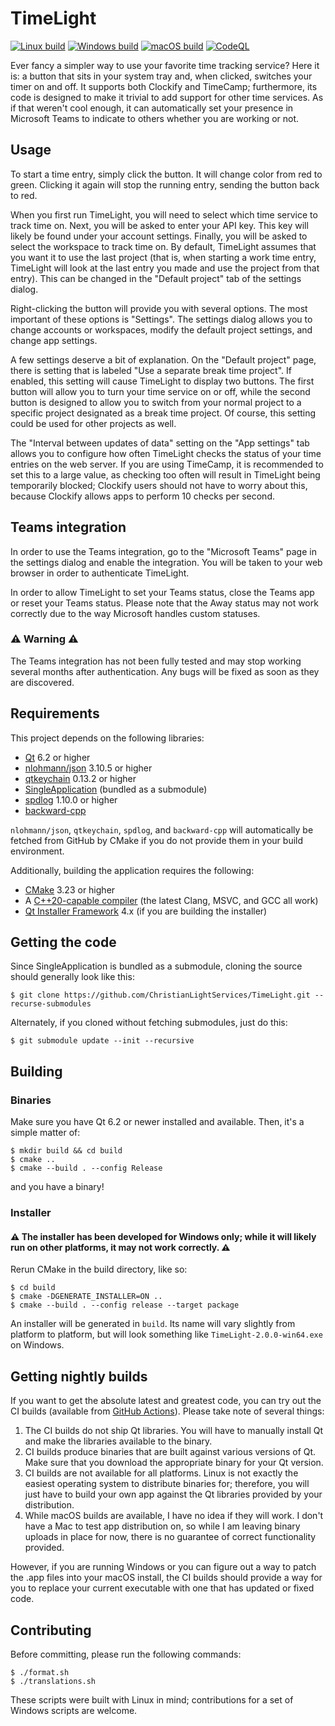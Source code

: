 # TimeLight

[![Linux build](https://github.com/ChristianLightServices/TimeLight/actions/workflows/linux-build.yml/badge.svg)](https://github.com/ChristianLightServices/TimeLight/actions/workflows/linux-build.yml) [![Windows build](https://github.com/ChristianLightServices/TimeLight/actions/workflows/windows-build.yml/badge.svg)](https://github.com/ChristianLightServices/TimeLight/actions/workflows/windows-build.yml) [![macOS build](https://github.com/ChristianLightServices/TimeLight/actions/workflows/macos-build.yml/badge.svg)](https://github.com/ChristianLightServices/TimeLight/actions/workflows/macos-build.yml) [![CodeQL](https://github.com/ChristianLightServices/TimeLight/actions/workflows/codeql-analysis.yml/badge.svg)](https://github.com/ChristianLightServices/TimeLight/actions/workflows/codeql-analysis.yml)

Ever fancy a simpler way to use your favorite time tracking service? Here it is: a button that sits in your system tray and, when clicked, switches your timer on and off. It supports both Clockify and TimeCamp; furthermore, its code is designed to make it trivial to add support for other time services. As if that weren't cool enough, it can automatically set your presence in Microsoft Teams to indicate to others whether you are working or not.

## Usage

To start a time entry, simply click the button. It will change color from red to green. Clicking it again will stop the running entry, sending the button back to red.

When you first run TimeLight, you will need to select which time service to track time on. Next, you will be asked to enter your API key. This key will likely be found under your account settings. Finally, you will be asked to select the workspace to track time on. By default, TimeLight assumes that you want it to use the last project (that is, when starting a work time entry, TimeLight will look at the last entry you made and use the project from that entry). This can be changed in the "Default project" tab of the settings dialog.

Right-clicking the button will provide you with several options. The most important of these options is "Settings". The settings dialog allows you to change accounts or workspaces, modify the default project settings, and change app settings.

A few settings deserve a bit of explanation. On the "Default project" page, there is setting that is labeled "Use a separate break time project". If enabled, this setting will cause TimeLight to display two buttons. The first button will allow you to turn your time service on or off, while the second button is designed to allow you to switch from your normal project to a specific project designated as a break time project. Of course, this setting could be used for other projects as well.

The "Interval between updates of data" setting on the "App settings" tab allows you to configure how often TimeLight checks the status of your time entries on the web server. If you are using TimeCamp, it is recommended to set this to a large value, as checking too often will result in TimeLight being temporarily blocked; Clockify users should not have to worry about this, because Clockify allows apps to perform 10 checks per second.

## Teams integration

In order to use the Teams integration, go to the "Microsoft Teams" page in the settings dialog and enable the integration. You will be taken to your web browser in order to authenticate TimeLight.

In order to allow TimeLight to set your Teams status, close the Teams app or reset your Teams status. Please note that the Away status may not work correctly due to the way Microsoft handles custom statuses.

### ⚠ Warning ⚠
The Teams integration has not been fully tested and may stop working several months after authentication. Any bugs will be fixed as soon as they are discovered.

## Requirements

This project depends on the following libraries:

- [Qt](https://qt.io) 6.2 or higher
- [nlohmann/json](https://github.com/nlohmann/json) 3.10.5 or higher
- [qtkeychain](https://github.com/frankosterfeld/qtkeychain) 0.13.2 or higher
- [SingleApplication](https://github.com/itay-grudev/SingleApplication) (bundled as a submodule)
- [spdlog](https://github.com/gabime/spdlog) 1.10.0 or higher
- [backward-cpp](https://github.com/bombela/backward-cpp)

`nlohmann/json`, `qtkeychain`, `spdlog`, and `backward-cpp` will automatically be fetched from GitHub by CMake if you do not provide them in your build environment.

Additionally, building the application requires the following:

- [CMake](https://cmake.org) 3.23 or higher
- A [C++20-capable compiler](https://en.cppreference.com/w/cpp/compiler_support/20) (the latest Clang, MSVC, and GCC all work)
- [Qt Installer Framework](https://doc.qt.io/qtinstallerframework/index.html) 4.x (if you are building the installer)

## Getting the code

Since SingleApplication is bundled as a submodule, cloning the source should generally look like this:

```
$ git clone https://github.com/ChristianLightServices/TimeLight.git --recurse-submodules
```

Alternately, if you cloned without fetching submodules, just do this:

```
$ git submodule update --init --recursive
```

## Building

### Binaries

Make sure you have Qt 6.2 or newer installed and available. Then, it's a simple matter of:

```
$ mkdir build && cd build
$ cmake ..
$ cmake --build . --config Release
```

and you have a binary!

### Installer

#### ⚠ The installer has been developed for Windows only; while it will likely run on other platforms, it may not work correctly. ⚠

Rerun CMake in the build directory, like so:

```
$ cd build
$ cmake -DGENERATE_INSTALLER=ON ..
$ cmake --build . --config release --target package
```

An installer will be generated in `build`. Its name will vary slightly from platform to platform, but will look something like `TimeLight-2.0.0-win64.exe` on Windows.

## Getting nightly builds

If you want to get the absolute latest and greatest code, you can try out the CI builds (available from [GitHub Actions](https://github.com/ChristianLightServices/TimeLight/actions/)). Please take note of several things:

1. The CI builds do not ship Qt libraries. You will have to manually install Qt and make the libraries available to the binary.
2. CI builds produce binaries that are built against various versions of Qt. Make sure that you download the appropriate binary for your Qt version.
3. CI builds are not available for all platforms. Linux is not exactly the easiest operating system to distribute binaries for; therefore, you will just have to build your own app against the Qt libraries provided by your distribution.
4. While macOS builds are available, I have no idea if they will work. I don't have a Mac to test app distribution on, so while I am leaving binary uploads in place for now, there is no guarantee of correct functionality provided.

However, if you are running Windows or you can figure out a way to patch the .app files into your macOS install, the CI builds should provide a way for you to replace your current executable with one that has updated or fixed code.

## Contributing

Before committing, please run the following commands:

```
$ ./format.sh
$ ./translations.sh
```

These scripts were built with Linux in mind; contributions for a set of Windows scripts are welcome.
